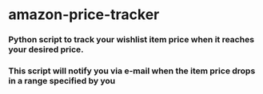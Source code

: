 # amazon-price-tracker
### Python script to track your wishlist item price when it reaches your desired price.
### This script will notify you via e-mail when the item price drops in a range specified by you 
